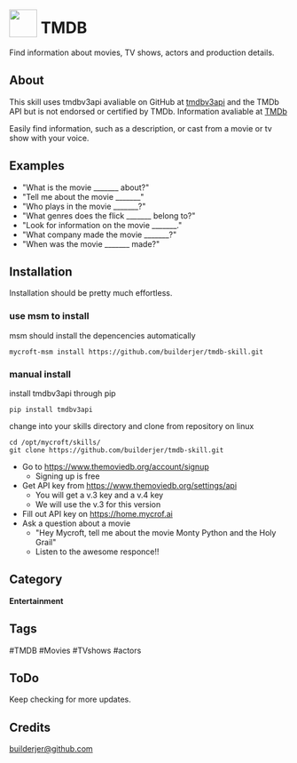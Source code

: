 # <img src='PrimaryLogo_Green.png' width='50' style='vertical-align:bottom'/> TMDB
Find information about movies, TV shows, actors and production details.

## About
This skill uses tmdbv3api avaliable on GitHub at [tmdbv3api](https://github.com/AnthonyBloomer/tmdbv3api.git) and the TMDb API but is not endorsed or certified by TMDb.  Information avaliable at [TMDb](https://www.themoviedb.org/)

Easily find information, such as a description, or cast from a movie or tv show with your voice.

## Examples
 - "What is the movie _______ about?"
 - "Tell me about the movie _______"
 - "Who plays in the movie _______?"
 - "What genres does the flick _______ belong to?"
 - "Look for information on the movie _______."
 - "What company made the movie _______?"
 - "When was the movie _______ made?"

## Installation
Installation should be pretty much effortless.

### use msm to install
msm should install the depencencies automatically

```
mycroft-msm install https://github.com/builderjer/tmdb-skill.git
```

### manual install
install tmdbv3api through pip
```
pip install tmdbv3api
```
change into your skills directory and clone from repository
on linux
```
cd /opt/mycroft/skills/
git clone https://github.com/builderjer/tmdb-skill.git 
```

* Go to https://www.themoviedb.org/account/signup
  * Signing up is free
* Get API key from https://www.themoviedb.org/settings/api
  * You will get a v.3 key and a v.4 key
  * We will use the v.3 for this version
* Fill out API key on https://home.mycrof.ai
* Ask a question about a movie
  * "Hey Mycroft, tell me about the movie Monty Python and the Holy Grail"
  * Listen to the awesome responce!!

## Category
**Entertainment**

## Tags
#TMDB
#Movies
#TVshows
#actors

## ToDo
Keep checking for more updates.

## Credits
builderjer@github.com
